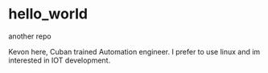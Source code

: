 # hello_world
another repo

Kevon here, Cuban trained Automation engineer. I prefer to use linux and im interested in IOT development.
